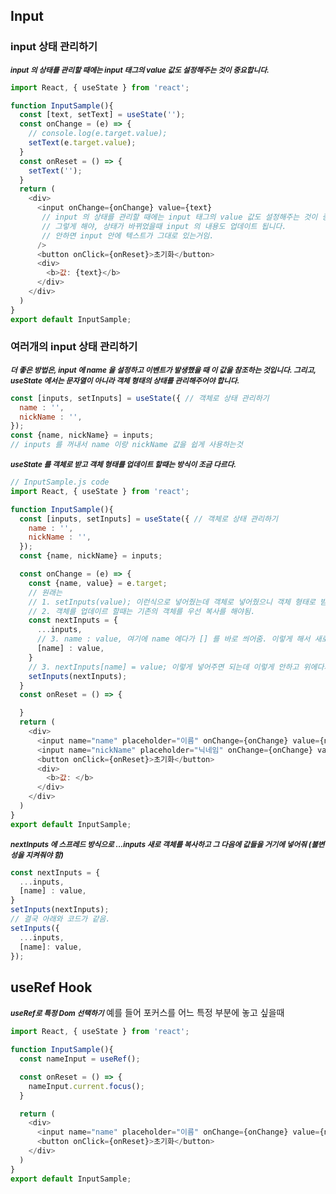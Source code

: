 ## Input
### input 상태 관리하기
<small><i><b>input 의 상태를 관리할 때에는 input 태그의 value 값도 설정해주는 것이 중요합니다.</b></i></small>
```js
import React, { useState } from 'react';

function InputSample(){
  const [text, setText] = useState('');
  const onChange = (e) => {
    // console.log(e.target.value);
    setText(e.target.value);
  }
  const onReset = () => {
    setText('');
  }
  return (
    <div>
      <input onChange={onChange} value={text} 
       // input 의 상태를 관리할 때에는 input 태그의 value 값도 설정해주는 것이 중요합니다.
       // 그렇게 해야, 상태가 바뀌었을때 input 의 내용도 업데이트 됩니다.
       // 안하면 input 안에 텍스트가 그대로 있는거임.
      /> 
      <button onClick={onReset}>초기화</button>
      <div>
        <b>값: {text}</b>
      </div>
    </div>
  )
}
export default InputSample;
```
### 여러개의 input 상태 관리하기
<small><i><b> 더 좋은 방법은, input 에 name 을 설정하고 이벤트가 발생했을 때 이 값을 참조하는 것입니다. 그리고, useState 에서는 문자열이 아니라 객체 형태의 상태를 관리해주어야 합니다.</b></i></small>
```js
const [inputs, setInputs] = useState({ // 객체로 상태 관리하기
  name : '',
  nickName : '',
});
const {name, nickName} = inputs;
// inputs 를 꺼내서 name 이랑 nickName 값을 쉽게 사용하는것
```
<small><i><b>useState 를 객체로 받고 객체 형태를 업데이트 할때는 방식이 조금 다르다.</b></i></small>
```js
// InputSample.js code
import React, { useState } from 'react';

function InputSample(){
  const [inputs, setInputs] = useState({ // 객체로 상태 관리하기
    name : '',
    nickName : '',
  });
  const {name, nickName} = inputs;

  const onChange = (e) => {
    const {name, value} = e.target;
    // 원래는
    // 1. setInputs(value); 이런식으로 넣어줬는데 객체로 넣어줬으니 객체 형태로 받아줘야됨.
    // 2. 객체를 업데이르 할때는 기존의 객체를 우선 복사를 해야됨.
    const nextInputs = {
      ...inputs,
      // 3. name : value, 여기에 name 에다가 [] 를 바로 씌어줌. 이렇게 해서 새로운 객체를 만들어 준거고 그걸 쓰겟다.
      [name] : value,
    }
    // 3. nextInputs[name] = value; 이렇게 넣어주면 되는데 이렇게 안하고 위에다가 넣어줄 수 있음
    setInputs(nextInputs);
  }
  const onReset = () => {

  }
  return (
    <div>
      <input name="name" placeholder="이름" onChange={onChange} value={name} />
      <input name="nickName" placeholder="닉네임" onChange={onChange} value={nickName} />
      <button onClick={onReset}>초기화</button>
      <div>
        <b>값: </b>
      </div>
    </div>
  )
}
export default InputSample;
```
<small><i><b>nextInputs 에 스프레드 방식으로 ...inputs 새로 객체를 복사하고 그 다음에 값들을 거기에 넣어줘 (불변성을 지켜줘야 함)</b></i></small>
```js
const nextInputs = {
  ...inputs,
  [name] : value,
}
setInputs(nextInputs);
// 결국 아래와 코드가 같음.
setInputs({
  ...inputs,
  [name]: value,
});
```
## useRef Hook
<small><i><b>useRef로 특정 Dom 선택하기</b></i></small>
 예를 들어 포커스를 어느 특정 부분에 놓고 싶을때
```js
import React, { useState } from 'react';

function InputSample(){
  const nameInput = useRef();

  const onReset = () => {
    nameInput.current.focus();
  }

  return (
    <div>
      <input name="name" placeholder="이름" onChange={onChange} value={name} ref={nameInput}/>
      <button onClick={onReset}>초기화</button>
    </div>
  )
}
export default InputSample;

```

<small><i><b></b></i></small>
```js
```

<small><i><b></b></i></small>
```js
```

<small><i><b></b></i></small>
```js
```

<small><i><b></b></i></small>
```js
```